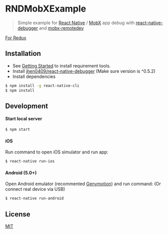 # RNDMobXExample

> Simple example for [React Native](https://github.com/facebook/react-native) / [MobX](https://github.com/mobxjs/mobx) app debug with [react-native-debugger](https://github.com/jhen0409/react-native-debugger) and [mobx-remotedev](https://github.com/zalmoxisus/mobx-remotedev)

[For Redux](https://github.com/jhen0409/react-native-debugger-redux-example)

## Installation

* See [Getting Started](https://facebook.github.io/react-native/docs/getting-started.html) to install requirement tools.
* Install [jhen0409/react-native-debugger](https://github.com/jhen0409/react-native-debugger/releases) (Make sure version is ^0.5.2)
* Install dependencies

```bash
$ npm install -g react-native-cli
$ npm install
```

## Development

#### Start local server

```bash
$ npm start
```

#### iOS

Run command to open iOS simulator and run app:

```bash
$ react-native run-ios
```

#### Android (5.0+)

Open Android emulator (recommented [Genymotion](https://www.genymotion.com)) and run command: (Or connect real device via USB)

```bash
$ react-native run-android
```

## License

[MIT](LICENSE.md)
